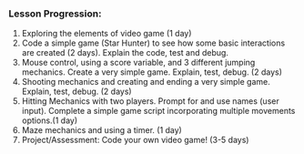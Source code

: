 ### Lesson Progression:

1. Exploring the elements of video game (1 day)
2. Code a simple game (Star Hunter) to see how some basic interactions are created (2 days).  Explain the code, test and debug.
3. Mouse control, using a score variable, and 3 different jumping mechanics.  Create a very simple game.  Explain, test, debug. (2 days)
4. Shooting mechanics and creating and ending a very simple game.  Explain, test, debug. (2 days)
5. Hitting Mechanics with two players. Prompt for and use names (user input).  Complete a simple game script incorporating multiple movements options.(1 day)
6. Maze mechanics and using a timer. (1 day)
7. Project/Assessment:  Code your own video game!  (3-5 days)

